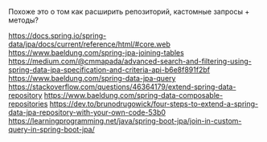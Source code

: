 Похоже это о том как расширить репозиторий,
кастомные запросы + методы?

https://docs.spring.io/spring-data/jpa/docs/current/reference/html/#core.web
https://www.baeldung.com/spring-jpa-joining-tables
https://medium.com/@cmmapada/advanced-search-and-filtering-using-spring-data-jpa-specification-and-criteria-api-b6e8f891f2bf
https://www.baeldung.com/spring-data-jpa-query
https://stackoverflow.com/questions/46364179/extend-spring-data-repository
https://www.baeldung.com/spring-data-composable-repositories
https://dev.to/brunodrugowick/four-steps-to-extend-a-spring-data-jpa-repository-with-your-own-code-53b0
https://learningprogramming.net/java/spring-boot-jpa/join-in-custom-query-in-spring-boot-jpa/
